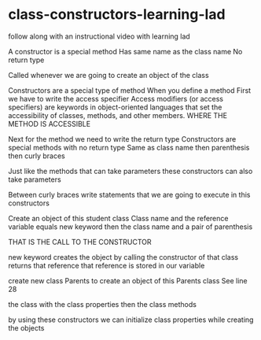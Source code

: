# class-constructors-learning-lad
follow along with an instructional video with learning lad

A constructor is a special method
  Has same name as the class name
  No return type

Called whenever we are going to create an object of the class

Constructors are a special type of method
When you define a method
  First we have to write the access specifier
    Access modifiers (or access specifiers) are keywords in object-oriented languages that set the accessibility of classes, methods, and other members.
    WHERE THE METHOD IS ACCESSIBLE

Next for the method we need to write the return type
Constructors are special methods with no return type
  Same as class name
  then parenthesis
  then curly braces

Just like the methods that can take parameters
these constructors can also take parameters

Between curly braces
  write statements that we are going to execute in this constructors

Create an object of this student class
Class name and the reference variable
equals new keyword
then the class name and a pair of parenthesis

THAT IS THE CALL TO THE CONSTRUCTOR


new keyword creates the object by calling the constructor of that class
returns that reference
that reference is stored in our variable

create new class Parents
to create an object of this Parents class
See line 28
  <!-- Create an object of this student class
  Class name and the reference variable
  equals new keyword
  then the class name and a pair of parenthesis -->

the class
with the class properties
then the class methods

by using these constructors we can initialize class properties while creating the objects
